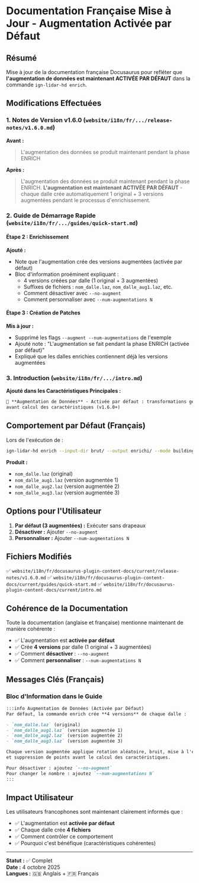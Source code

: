 # Documentation Française Mise à Jour - Augmentation Activée par Défaut

## Résumé

Mise à jour de la documentation française Docusaurus pour refléter que **l'augmentation de données est maintenant ACTIVÉE PAR DÉFAUT** dans la commande `ign-lidar-hd enrich`.

## Modifications Effectuées

### 1. **Notes de Version v1.6.0** (`website/i18n/fr/.../release-notes/v1.6.0.md`)

**Avant :**

> L'augmentation des données se produit maintenant pendant la phase ENRICH

**Après :**

> L'augmentation des données se produit maintenant pendant la phase ENRICH. **L'augmentation est maintenant ACTIVÉE PAR DÉFAUT** - chaque dalle crée automatiquement 1 original + 3 versions augmentées pendant le processus d'enrichissement.

### 2. **Guide de Démarrage Rapide** (`website/i18n/fr/.../guides/quick-start.md`)

#### Étape 2 : Enrichissement

**Ajouté :**

- Note que l'augmentation crée des versions augmentées (activée par défaut)
- Bloc d'information proéminent expliquant :
  - 4 versions créées par dalle (1 original + 3 augmentées)
  - Suffixes de fichiers : `nom_dalle.laz`, `nom_dalle_aug1.laz`, etc.
  - Comment désactiver avec `--no-augment`
  - Comment personnaliser avec `--num-augmentations N`

#### Étape 3 : Création de Patches

**Mis à jour :**

- Supprimé les flags `--augment --num-augmentations` de l'exemple
- Ajouté note : "L'augmentation se fait pendant la phase ENRICH (activée par défaut)"
- Expliqué que les dalles enrichies contiennent déjà les versions augmentées

### 3. **Introduction** (`website/i18n/fr/.../intro.md`)

**Ajouté dans les Caractéristiques Principales :**

```markdown
🔄 **Augmentation de Données** - Activée par défaut : transformations géométriques
avant calcul des caractéristiques (v1.6.0+)
```

## Comportement par Défaut (Français)

Lors de l'exécution de :

```bash
ign-lidar-hd enrich --input-dir brut/ --output enrichi/ --mode building
```

**Produit :**

- `nom_dalle.laz` (original)
- `nom_dalle_aug1.laz` (version augmentée 1)
- `nom_dalle_aug2.laz` (version augmentée 2)
- `nom_dalle_aug3.laz` (version augmentée 3)

## Options pour l'Utilisateur

1. **Par défaut (3 augmentées) :** Exécuter sans drapeaux
2. **Désactiver :** Ajouter `--no-augment`
3. **Personnaliser :** Ajouter `--num-augmentations N`

## Fichiers Modifiés

✅ `website/i18n/fr/docusaurus-plugin-content-docs/current/release-notes/v1.6.0.md`
✅ `website/i18n/fr/docusaurus-plugin-content-docs/current/guides/quick-start.md`
✅ `website/i18n/fr/docusaurus-plugin-content-docs/current/intro.md`

## Cohérence de la Documentation

Toute la documentation (anglaise et française) mentionne maintenant de manière cohérente :

- ✅ L'augmentation est **activée par défaut**
- ✅ Crée **4 versions** par dalle (1 original + 3 augmentées)
- ✅ Comment **désactiver** : `--no-augment`
- ✅ Comment **personnaliser** : `--num-augmentations N`

## Messages Clés (Français)

### Bloc d'Information dans le Guide

```markdown
:::info Augmentation de Données (Activée par Défaut)
Par défaut, la commande enrich crée **4 versions** de chaque dalle :

- `nom_dalle.laz` (original)
- `nom_dalle_aug1.laz` (version augmentée 1)
- `nom_dalle_aug2.laz` (version augmentée 2)
- `nom_dalle_aug3.laz` (version augmentée 3)

Chaque version augmentée applique rotation aléatoire, bruit, mise à l'échelle
et suppression de points avant le calcul des caractéristiques.

Pour désactiver : ajoutez `--no-augment`  
Pour changer le nombre : ajoutez `--num-augmentations N`
:::
```

## Impact Utilisateur

Les utilisateurs francophones sont maintenant clairement informés que :

- ✅ L'augmentation est **activée par défaut**
- ✅ Chaque dalle crée **4 fichiers**
- ✅ Comment contrôler ce comportement
- ✅ Pourquoi c'est bénéfique (caractéristiques cohérentes)

---

**Statut :** ✅ Complet  
**Date :** 4 octobre 2025  
**Langues :** 🇬🇧 Anglais + 🇫🇷 Français
